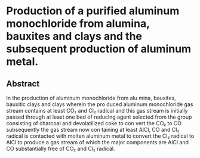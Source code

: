 # Production of a purified aluminum monochloride from alumina, bauxites and clays and the subsequent production of aluminum metal.

## Abstract
In the production of aluminum monochloride from alu mina, bauxites, bauxitic clays and clays wherein the pro duced aluminum monochloride gas stream contains at least CO₂ and Cl₂ radical and this gas stream is initially passed through at least one bed of reducing agent selected from the group consisting of charcoal and devolatilized coke to con vert the CO₂ to CO subsequently the gas stream now con taining at least AlCl, CO and Cl₂ radical is contacted with molten aluminum metal to convert the Cl₂ radical to AlCl to produce a gas stream of which the major components are AlCl and CO substantially free of CO₂ and Cl₂ radical.